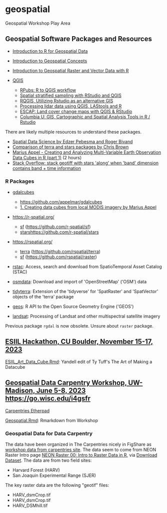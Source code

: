 # geospatial

Geospatial Workshop Play Area

## Geospatial Software Packages and Resources

- [Introduction to R for Geospatial Data](https://datacarpentry.org/r-intro-geospatial/)
- [Introduction to Geospatial Concepts](https://datacarpentry.org/organization-geospatial/)
- [Introduction to Geospatial Raster and Vector Data with R](https://uw-madison-datascience.github.io/r-raster-vector-geospatial/)

- [QGIS](https://qgis.org/en/site/)
  + [RPubs: R to QGIS workflow](https://rpubs.com/DUE-methods1/r-qgis)
  + [Spatial stratified sampling with RStudio and QGIS](https://bookdown.org/einavg7/sp_technical_guide/spatial-stratified-sampling-with-rstudio-and-qgis.html)
  + [RQGIS, Utilizing Rstudio as an alternative GIS](https://dges.carleton.ca/CUOSGwiki/index.php/RQGIS,_Utilizing_Rstudio_as_an_alternative_GIS)
  + [Processing lidar data using QGIS, LAStools and R](https://rstudio-pubs-static.s3.amazonaws.com/230154_30a0bbf22e2a49ecbfa1b72b2c7a8f96.html)
  + [ESCAP: Land cover change maps with QGIS & RStudio](https://www.unescap.org/resources/producing-land-cover-change-maps-and-statistics-step-step-guide-use-qgis-and-rstudio)
  + [Columbia U: GIS, Cartographic and Spatial Analysis Tools in R / Rstudio](https://guides.library.columbia.edu/geotools/R)

There are likely multiple resources to understand these packages.

- [Spatial Data Science by Edzer Pebesma and Roger Bivand](https://r-spatial.org/book/)
- [Comparison of terra and stars packages by Chris Brown](https://www.seascapemodels.org/rstats/2021/06/01/STARS.html)
- [Marius Appel - Creating and Analyzing Multi-Variable Earth Observation Data Cubes in R (part 1)](https://www.youtube.com/watch?v=kE-se6zg6HE) (2 hours)
- [Stack Overflow: stack geotiff with stars 'along' when 'band' dimension contains band + time information](https://stackoverflow.com/questions/75249639/stack-geotiff-with-stars-along-when-band-dimension-contains-band-time-info)

### R Packages

- [gdalcubes](https://cran.r-project.org/package=gdalcubes)
  + <https://github.com/appelmar/gdalcubes>
  + [1. Creating data cubes from local MODIS imagery by Marius Appel](https://cran.r-project.org/web/packages/gdalcubes/vignettes/gc01_MODIS.html)
- <https://r-spatial.org/>
  + [sf](https://cran.r-project.org/package=sf) (<https://github.com/r-spatial/sf>)
  + [stars](https://cran.r-project.org/package=stars)<https://github.com/r-spatial/stars>
- <https://rspatial.org/>
  + [terra](https://cran.r-project.org/package=terra) (<https://github.com/rspatial/terra>)
  + [sf](https://cran.r-project.org/package=sf) (<https://github.com/rspatial/raster>)
  
- [rstac](https://cran.r-project.org/package=rstac): Access, search and download from SpatioTemporal Asset Catalog (STAC)
- [osmdata](https://cran.r-project.org/package=osmdata): Download and import of 'OpenStreetMap' ('OSM') data
- [tidyterra](https://cran.r-project.org/package=tidyterra): Extension of the 'tidyverse' for 'SpatRaster' and 'SpatVector' objects of the 'terra' package

- [geos](https://cran.r-project.org/package=geos): R API to the Open Source Geometry Engine ('GEOS')
- [landsat](https://cran.r-project.org/package=landsat): Processing of Landsat and other multispectral satellite imagery


Previous package `rgdal` is now obsolete. Unsure about `raster` package.

## [ESIIL Hackathon, CU Boulder, November 15-17, 2023](https://cu-esiil.github.io/hackathon2023_datacube/)

[ESIIL_Art_Data_Cube.Rmd](https://github.com/byandell/geospatial/blob/main/ESIIL_Art_Data_Cube.Rmd): Yandell edit of Ty Tuff's The Art of Making a Datacube

## [Geospatial Data Carpentry Workshop, UW-Madison, June 5-8, 2023](https://uw-madison-datascience.github.io/2023-06-05-uwmadison-dc/) <https://go.wisc.edu/i4gsfr>

[Carpentries Etherpad](https://pad.carpentries.org/2023-06-05-uwmadison-dc)

[Geospatial.Rmd](https://github.com/byandell/geospatial/blob/main/Geospatial.Rmd): Rmarkdown from Workshop

### Geospatial Data for Data Carpentry

The data have been organized in The Carpentries nicely in FigShare as
[workshop data from carpentries site](https://ndownloader.figshare.com/files/23135981).
The data seem to come from NEON Raster Intro page
[NEON Raster 00: Intro to Raster Data in R](https://www.neonscience.org/resources/learning-hub/tutorials/dc-raster-data-r), via [Download Dataset](https://ndownloader.figshare.com/files/3701578).
The data are from two field sites:

- Harvard Forest (HARV)
- San Joaquin Experimental Range (SJER)

The key raster data are the following "geotif" files:

- HARV_dsmCrop.tif
- HARV_dsmCrop.tif
- HARV_DSMhill.tif

